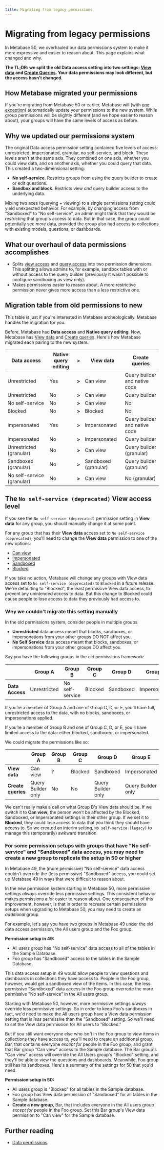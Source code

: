 ```yaml
---
title: Migrating from legacy permissions
---
```


# Migrating from legacy permissions

In Metabase 50, we overhauled our data permissions system to make it more expressive and easier to reason about. This page explains what changed and why.

**The TL;DR: we split the old Data access setting into two settings: [View data](../data.md#can-view-data-permission) and [Create Queries](../data.md#create-queries-permissions). Your data permissions may look different, but the access hasn't changed.**

## How Metabase migrated your permissions

If you're migrating from Metabase 50 or earlier, Metabase will (with [one exception](#the-no-self-service-deprecated-view-access-level)) automatically update your permissions to the new system. While group permissions will be slightly different (and we hope easier to reason about), your groups will have the same levels of access as before.

## Why we updated our permissions system

The original Data access permission setting contained five levels of access: unrestricted, impersonated, granular, no self-service, and block. These levels aren’t at the same axis. They combined on one axis, whether you could view data, and on another axis, whether you could query that data. This created a two-dimensional setting:

- **No self-service.** Restricts groups from using the query builder to create or edit questions.
- **Sandbox and block.** Restricts view _and_ query builder access to the underlying data.

Mixing two axes (querying + viewing) to a single permissions setting could yield unexpected behavior. For example, by changing access from "Sandboxed" to "No self-service", an admin might think that they would be _restricting_ that group's access to data. But in that case, the group could potentially see _more_ data, provided the group also had access to collections with existing models, questions, or dashboards.

## What our overhaul of data permissions accomplishes

- Splits [view access](../data.md#view-data-permissions) and [query access](../data.md#create-queries-permissions) into two permission dimensions. This splitting allows admins to, for example, sandbox tables with or without access to the query builder (previously it wasn't possible to configure sandboxing as view only).
- Makes permissions easier to reason about. A more restrictive permission never gives more access than a less restrictive one.

## Migration table from old permissions to new

This table is just if you're interested in Metabase archeologically. Metabase handles the migration for you.

Before, Metabase had **Data access** and **Native query editing**. Now, Metabase has [View data](../data.md#view-data-permissions) and [Create queries](../data.md#create-queries-permissions). Here's how Metabase migrated each pairing to the new system.

| **Data access**            | **Native query editing** | **>** | **View data**        | **Create queries**            |
| -------------------------- | ------------------------ | ----- | -------------------- | ----------------------------- |
| Unrestricted               | Yes                      | **>** | Can view             | Query builder and native code |
| Unrestricted               | No                       | **>** | Can view             | Query builder                 |
| No self-service            | No                       | **>** | Can view             | No                            |
| Blocked                    | No                       | **>** | Blocked              | No                            |
| Impersonated               | Yes                      | **>** | Impersonated         | Query builder and native code |
| Impersonated               | No                       | **>** | Impersonated         | Query builder                 |
| Unrestricted (granular)    | No                       | **>** | Can view             | Query builder (granular)      |
| Sandboxed (granular)       | No                       | **>** | Sandboxed (granular) | Query builder (granular)      |
| No self-service (granular) | No                       | **>** | Can view             | No (granular)                 |

## The `No self-service (deprecated)` View access level

If you see the `No self-service (deprecated)` permission setting in **View data** for any group, you should manually change it at some point.

For any group that has their **View data** access set to `No self-service (deprecated)`, you'll need to change the **View data** permission to one of the new options:

- [Can view](../data.md#can-view-data-permission)
- [Impersonated](../data.md#impersonated-view-data-permission)
- [Sandboxed](../data.md#sandboxed-view-data-permission)
- [Blocked](../data.md#blocked-view-data-permission)

If you take no action, Metabase will change any groups with View data access set to `No self-service (deprecated)` to `Blocked` in a future release. We're defaulting to "Blocked", the least permissive View data access, to prevent any unintended access to data. But this change to Blocked could cause people to lose access to data they previously had access to.

### Why we couldn't migrate this setting manually

In the old permissions system, consider people in multiple groups.

- **Unrestricted** data access meant that blocks, sandboxes, or impersonations from your other groups DO NOT affect you.
- **No Self Service** data access meant that blocks, sandboxes, or impersonations from your other groups DO affect you.

Say you have the following groups in the old permissions framework:

|                 | **Group A**  | **Group B**     | **Group C** | **Group D** | **Group E**  |
| --------------- | ------------ | --------------- | ----------- | ----------- | ------------ |
| **Data Access** | Unrestricted | No self-service | Blocked     | Sandboxed   | Impersonated |

If you’re a member of Group A and one of Group C, D, or E, you’ll have full, unrestricted access to the data, with no blocks, sandboxes, or impersonations applied.

If you’re a member of Group B and one of Group C, D, or E, you’ll have limited access to the data: either blocked, sandboxed, or impersonated.

We could migrate the permissions like so:

|                    | **Group A**        | **Group B** | **Group C** | **Group D**        | **Group E**        |
| ------------------ | ------------------ | ----------- | ----------- | ------------------ | ------------------ |
| **View data**      | Can view           | ?           | Blocked     | Sandboxed          | Impersonated       |
| **Create queries** | Query Builder only | No          | No          | Query Builder only | Query Builder only |

We can't really make a call on what Group B's View data should be. If we switch it to **Can view**, the person won't be affected by the Blocked, Sandboxed, or Impersonated settings in their other group. If we set it to **Blocked**, they could lose access to data that you think they should have access to. So we created an interim setting, `No self-service (legacy)` to manage this (temporarily) awkward transition.

### For some permission setups with groups that have "No self-service" and "Sandboxed" data access, you may need to create a new group to replicate the setup in 50 or higher

In Metabase 49, the (more permissive) "No self-service" data access couldn't override the (less permissive) "Sandboxed" access, you could set up Metabase 49 in ways that were difficult to reason about.

In the new permission system starting in Metabase 50, more permissive settings _always_ override less permissive settings. This consistent behavior makes permissions a _lot_ easier to reason about. One consequence of this improvement, however, is that in order to recreate certain permissions setups when upgrading to Metabase 50, you may need to create an _additional_ group.

For example, let's say you have two groups in Metabase 49 under the old data access permission, the All users group and the Foo group.

**Permission setup in 49:**

- All users group has "No self-service" data access to all of the tables in the Sample Database.
- Foo group has "Sandboxed" access to the tables in the Sample Database.

This data access setup in 49 would allow people to view questions and dashboards in collections they have access to. People in the Foo group, however, would get a sandboxed view of the items. In this case, the less permissive "Sandboxed" data access in the Foo group overrode the more permissive "No self-service" in the All users group.

Starting with Metabase 50, however, more permissive settings _always_ override less permissive settings. So in order to keep Foo's sandboxes in tact, we'd need to make the All users group have a View data permission setting that is _less_ permissive than the "Sandboxed" setting. So we'll need to set the View data permission for All users to "Blocked."

But if you still want everyone else who _isn't_ in the Foo group to view items in collections they have access to, you'll need to create an additional group, Bar, that contains everyone _except for_ people in the Foo group, and grant that Bar group "Can view" access to the Sample database. The Bar group's "Can view" access will override the All Users group's "Blocked" setting, and they'll be able to view the questions and dashboards. Meanwhile, Foo group still has its sandboxes. Here's a summary of the settings for 50 that you'd need:

**Permission setup in 50:**

- All users group is "Blocked" for all tables in the Sample database.
- Foo group has View data permission of "Sandboxed" for all tables in the Sample database.
- **Create a new group**, Bar, that includes everyone in the All users group _except for_ people in the Foo group. Set this Bar group's View data permission to "Can view" for the Sample database.

## Further reading

- [Data permissions](../data.md)
